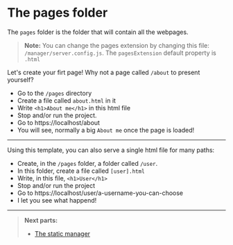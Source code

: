 # The pages folder

The `pages` folder is the folder that will contain all the webpages.

> **Note:** You can change the pages extension by changing this file: `/manager/server.config.js`. The `pagesExtension` default property is `.html`

Let's create your firt page! Why not a page called `/about` to present yourself?
* Go to the `/pages` directory
* Create a file called `about.html` in it
* Write `<h1>About me</h1>` in this html file
* Stop and/or run the project.
* Go to https://localhost/about
* You will see, normally a big `About me` once the page is loaded!
___
Using this template, you can also serve a single html file for many paths:
* Create, in the `/pages` folder, a folder called `/user`.
* In this folder, create a file called `[user].html`
* Write, in this file, `<h1>User</h1>`
* Stop and/or run the project
* Go to https://localhost/user/a-username-you-can-choose
* I let you see what happend!

 ___
> **Next parts:**
> * [The static manager](/docs/static)